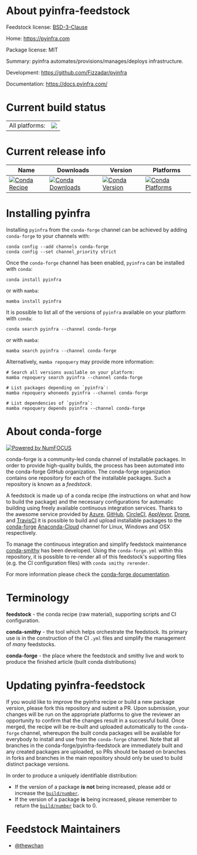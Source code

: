 About pyinfra-feedstock
=======================

Feedstock license: [BSD-3-Clause](https://github.com/conda-forge/pyinfra-feedstock/blob/main/LICENSE.txt)

Home: https://pyinfra.com

Package license: MIT

Summary: pyinfra automates/provisions/manages/deploys infrastructure.

Development: https://github.com/Fizzadar/pyinfra

Documentation: https://docs.pyinfra.com/

Current build status
====================


<table><tr><td>All platforms:</td>
    <td>
      <a href="https://dev.azure.com/conda-forge/feedstock-builds/_build/latest?definitionId=17988&branchName=main">
        <img src="https://dev.azure.com/conda-forge/feedstock-builds/_apis/build/status/pyinfra-feedstock?branchName=main">
      </a>
    </td>
  </tr>
</table>

Current release info
====================

| Name | Downloads | Version | Platforms |
| --- | --- | --- | --- |
| [![Conda Recipe](https://img.shields.io/badge/recipe-pyinfra-green.svg)](https://anaconda.org/conda-forge/pyinfra) | [![Conda Downloads](https://img.shields.io/conda/dn/conda-forge/pyinfra.svg)](https://anaconda.org/conda-forge/pyinfra) | [![Conda Version](https://img.shields.io/conda/vn/conda-forge/pyinfra.svg)](https://anaconda.org/conda-forge/pyinfra) | [![Conda Platforms](https://img.shields.io/conda/pn/conda-forge/pyinfra.svg)](https://anaconda.org/conda-forge/pyinfra) |

Installing pyinfra
==================

Installing `pyinfra` from the `conda-forge` channel can be achieved by adding `conda-forge` to your channels with:

```
conda config --add channels conda-forge
conda config --set channel_priority strict
```

Once the `conda-forge` channel has been enabled, `pyinfra` can be installed with `conda`:

```
conda install pyinfra
```

or with `mamba`:

```
mamba install pyinfra
```

It is possible to list all of the versions of `pyinfra` available on your platform with `conda`:

```
conda search pyinfra --channel conda-forge
```

or with `mamba`:

```
mamba search pyinfra --channel conda-forge
```

Alternatively, `mamba repoquery` may provide more information:

```
# Search all versions available on your platform:
mamba repoquery search pyinfra --channel conda-forge

# List packages depending on `pyinfra`:
mamba repoquery whoneeds pyinfra --channel conda-forge

# List dependencies of `pyinfra`:
mamba repoquery depends pyinfra --channel conda-forge
```


About conda-forge
=================

[![Powered by
NumFOCUS](https://img.shields.io/badge/powered%20by-NumFOCUS-orange.svg?style=flat&colorA=E1523D&colorB=007D8A)](https://numfocus.org)

conda-forge is a community-led conda channel of installable packages.
In order to provide high-quality builds, the process has been automated into the
conda-forge GitHub organization. The conda-forge organization contains one repository
for each of the installable packages. Such a repository is known as a *feedstock*.

A feedstock is made up of a conda recipe (the instructions on what and how to build
the package) and the necessary configurations for automatic building using freely
available continuous integration services. Thanks to the awesome service provided by
[Azure](https://azure.microsoft.com/en-us/services/devops/), [GitHub](https://github.com/),
[CircleCI](https://circleci.com/), [AppVeyor](https://www.appveyor.com/),
[Drone](https://cloud.drone.io/welcome), and [TravisCI](https://travis-ci.com/)
it is possible to build and upload installable packages to the
[conda-forge](https://anaconda.org/conda-forge) [Anaconda-Cloud](https://anaconda.org/)
channel for Linux, Windows and OSX respectively.

To manage the continuous integration and simplify feedstock maintenance
[conda-smithy](https://github.com/conda-forge/conda-smithy) has been developed.
Using the ``conda-forge.yml`` within this repository, it is possible to re-render all of
this feedstock's supporting files (e.g. the CI configuration files) with ``conda smithy rerender``.

For more information please check the [conda-forge documentation](https://conda-forge.org/docs/).

Terminology
===========

**feedstock** - the conda recipe (raw material), supporting scripts and CI configuration.

**conda-smithy** - the tool which helps orchestrate the feedstock.
                   Its primary use is in the construction of the CI ``.yml`` files
                   and simplify the management of *many* feedstocks.

**conda-forge** - the place where the feedstock and smithy live and work to
                  produce the finished article (built conda distributions)


Updating pyinfra-feedstock
==========================

If you would like to improve the pyinfra recipe or build a new
package version, please fork this repository and submit a PR. Upon submission,
your changes will be run on the appropriate platforms to give the reviewer an
opportunity to confirm that the changes result in a successful build. Once
merged, the recipe will be re-built and uploaded automatically to the
`conda-forge` channel, whereupon the built conda packages will be available for
everybody to install and use from the `conda-forge` channel.
Note that all branches in the conda-forge/pyinfra-feedstock are
immediately built and any created packages are uploaded, so PRs should be based
on branches in forks and branches in the main repository should only be used to
build distinct package versions.

In order to produce a uniquely identifiable distribution:
 * If the version of a package **is not** being increased, please add or increase
   the [``build/number``](https://docs.conda.io/projects/conda-build/en/latest/resources/define-metadata.html#build-number-and-string).
 * If the version of a package **is** being increased, please remember to return
   the [``build/number``](https://docs.conda.io/projects/conda-build/en/latest/resources/define-metadata.html#build-number-and-string)
   back to 0.

Feedstock Maintainers
=====================

* [@thewchan](https://github.com/thewchan/)

